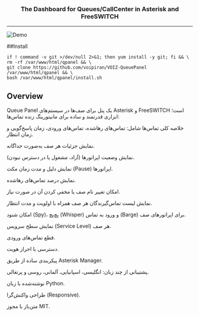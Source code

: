 &nbsp;
<p align="center">
  <a href="https://voipiran.io">
  </a>
</p>
<h3 align="center">The Dashboard for Queues/CallCenter in Asterisk and FreeSWITCH</h3>
<hr />



![Demo](samples/animation.gif)

##Install
```
if ! command -v git >/dev/null 2>&1; then yum install -y git; fi && \
rm -rf /var/www/html/qpanel && \
git clone https://github.com/voipiran/VOIZ-QueuePanel /var/www/html/qpanel && \
bash /var/www/html/qpanel/install.sh
```


## Overview

Queue Panel یک پنل برای صف‌ها در سیستم‌های Asterisk و FreeSWITCH است؛ ابزاری قدرتمند و ساده برای مانیتورینگ زنده تماس‌ها:

خلاصه کلی تماس‌ها شامل: تماس‌های رهاشده، تماس‌های ورودی، زمان پاسخ‌گویی و زمان انتظار.

نمایش جزئیات هر صف به‌صورت جداگانه.

نمایش وضعیت اپراتورها (آزاد، مشغول یا در دسترس نبودن).

نمایش دلیل و مدت زمان مکث (Pause) اپراتورها.

نمایش درصد تماس‌های رهاشده.

امکان تغییر نام صف یا مخفی کردن آن در صورت نیاز.

نمایش لیست تماس‌گیرندگان هر صف همراه با اولویت و مدت انتظار.

امکان شنود (Spy)، پچ‌پچ (Whisper) و ورود به تماس (Barge) برای اپراتورهای صف.

نمایش سطح سرویس (Service Level) هر صف.

قطع تماس‌های ورودی.

دسترسی با احراز هویت.

پیکربندی ساده از طریق Asterisk Manager.

پشتیبانی از چند زبان: انگلیسی، اسپانیایی، آلمانی، روسی و پرتغالی.

نوشته‌شده با زبان Python.

طراحی واکنش‌گرا (Responsive).

متن‌باز با مجوز MIT.





